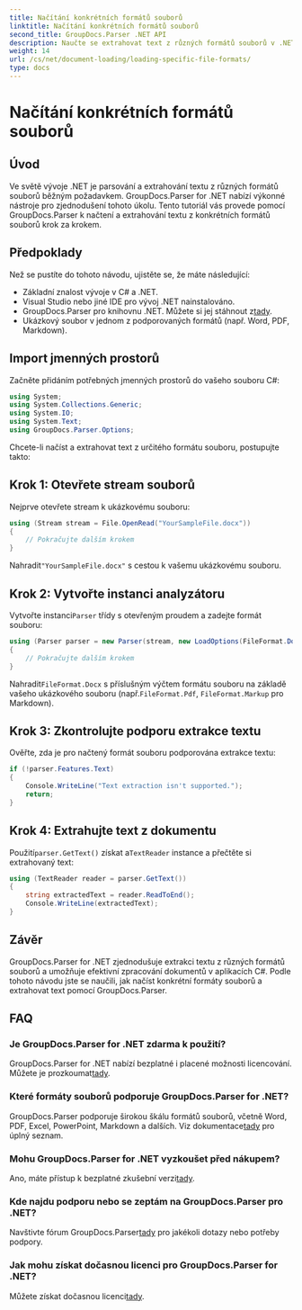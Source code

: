 ```yaml
---
title: Načítání konkrétních formátů souborů
linktitle: Načítání konkrétních formátů souborů
second_title: GroupDocs.Parser .NET API
description: Naučte se extrahovat text z různých formátů souborů v .NET pomocí GroupDocs.Parser. Výukový program krok za krokem pro efektivní zpracování dokumentů.
weight: 14
url: /cs/net/document-loading/loading-specific-file-formats/
type: docs
---
```

# Načítání konkrétních formátů souborů

## Úvod
Ve světě vývoje .NET je parsování a extrahování textu z různých formátů souborů běžným požadavkem. GroupDocs.Parser for .NET nabízí výkonné nástroje pro zjednodušení tohoto úkolu. Tento tutoriál vás provede pomocí GroupDocs.Parser k načtení a extrahování textu z konkrétních formátů souborů krok za krokem.
## Předpoklady
Než se pustíte do tohoto návodu, ujistěte se, že máte následující:
- Základní znalost vývoje v C# a .NET.
- Visual Studio nebo jiné IDE pro vývoj .NET nainstalováno.
-  GroupDocs.Parser pro knihovnu .NET. Můžete si jej stáhnout z[tady](https://releases.groupdocs.com/parser/net/).
- Ukázkový soubor v jednom z podporovaných formátů (např. Word, PDF, Markdown).

## Import jmenných prostorů
Začněte přidáním potřebných jmenných prostorů do vašeho souboru C#:
```csharp
using System;
using System.Collections.Generic;
using System.IO;
using System.Text;
using GroupDocs.Parser.Options;
```

Chcete-li načíst a extrahovat text z určitého formátu souboru, postupujte takto:
## Krok 1: Otevřete stream souborů
Nejprve otevřete stream k ukázkovému souboru:
```csharp
using (Stream stream = File.OpenRead("YourSampleFile.docx"))
{
    // Pokračujte dalším krokem
}
```
 Nahradit`"YourSampleFile.docx"` s cestou k vašemu ukázkovému souboru.
## Krok 2: Vytvořte instanci analyzátoru
 Vytvořte instanci`Parser` třídy s otevřeným proudem a zadejte formát souboru:
```csharp
using (Parser parser = new Parser(stream, new LoadOptions(FileFormat.Docx)))
{
    // Pokračujte dalším krokem
}
```
 Nahradit`FileFormat.Docx` s příslušným výčtem formátu souboru na základě vašeho ukázkového souboru (např.`FileFormat.Pdf`, `FileFormat.Markup` pro Markdown).
## Krok 3: Zkontrolujte podporu extrakce textu
Ověřte, zda je pro načtený formát souboru podporována extrakce textu:
```csharp
if (!parser.Features.Text)
{
    Console.WriteLine("Text extraction isn't supported.");
    return;
}
```
## Krok 4: Extrahujte text z dokumentu
 Použití`parser.GetText()` získat a`TextReader` instance a přečtěte si extrahovaný text:
```csharp
using (TextReader reader = parser.GetText())
{
    string extractedText = reader.ReadToEnd();
    Console.WriteLine(extractedText);
}
```

## Závěr
GroupDocs.Parser for .NET zjednodušuje extrakci textu z různých formátů souborů a umožňuje efektivní zpracování dokumentů v aplikacích C#. Podle tohoto návodu jste se naučili, jak načíst konkrétní formáty souborů a extrahovat text pomocí GroupDocs.Parser.

## FAQ
### Je GroupDocs.Parser for .NET zdarma k použití?
GroupDocs.Parser for .NET nabízí bezplatné i placené možnosti licencování. Můžete je prozkoumat[tady](https://purchase.groupdocs.com/buy).
### Které formáty souborů podporuje GroupDocs.Parser for .NET?
 GroupDocs.Parser podporuje širokou škálu formátů souborů, včetně Word, PDF, Excel, PowerPoint, Markdown a dalších. Viz dokumentace[tady](https://tutorials.groupdocs.com/parser/net/) pro úplný seznam.
### Mohu GroupDocs.Parser for .NET vyzkoušet před nákupem?
 Ano, máte přístup k bezplatné zkušební verzi[tady](https://releases.groupdocs.com/).
### Kde najdu podporu nebo se zeptám na GroupDocs.Parser pro .NET?
 Navštivte fórum GroupDocs.Parser[tady](https://forum.groupdocs.com/c/parser/17) pro jakékoli dotazy nebo potřeby podpory.
### Jak mohu získat dočasnou licenci pro GroupDocs.Parser for .NET?
 Můžete získat dočasnou licenci[tady](https://purchase.groupdocs.com/temporary-license/).